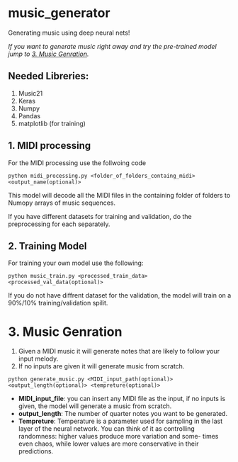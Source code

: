 # music_generator
Generating music using deep neural nets!

*If you want to generate music right away and try the pre-trained model jump to [3. Music Genration](#3.-music-genration).*


## Needed Libreries:

1. Music21
2. Keras
3. Numpy
4. Pandas
5. matplotlib (for training)

## 1. MIDI processing

For the MIDI processing use the follwoing code 

```python midi_processing.py <folder_of_folders_containg_midi> <output_name(optional)>```

This model will decode all the MIDI files in the containing folder of folders to Numopy arrays of music sequences. 

If you have different datasets for training and validation, do the preprocessing for each separately.


## 2. Training Model

For training your own model use the following:

```python music_train.py <processed_train_data> <processed_val_data(optional)>```

If you do not have diffrent dataset for the validation, the model will train on a 90%/10% training/validation spilit.

# 3. Music Genration

1. Given a MIDI music it will generate notes that are likely to follow your input melody. 
2. If no inputs are given it will generate music from scratch.

```python generate_music.py <MIDI_input_path(optional)> <output_length(optional)> <tempreture(optional)>```

- **MIDI_input_file**: you can insert any MIDI file as the input, if no inputs is given, the model will generate a music from scratch.
- **output_length**: The number of quarter notes you want to be generated.
- **Tempreture**: Temperature is a parameter used for sampling in the last layer of the neural network. You can think of it as controlling randomness: higher values produce more variation and some- times even chaos, while lower values are more conservative in their predictions.
